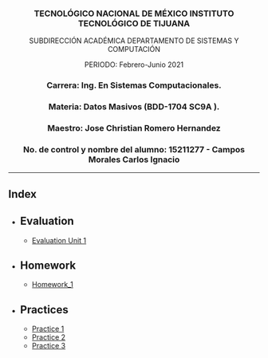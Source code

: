 ### <p align="center" > TECNOLÓGICO NACIONAL DE MÉXICO INSTITUTO TECNOLÓGICO DE TIJUANA </p> 
<p align="center" > SUBDIRECCIÓN ACADÉMICA DEPARTAMENTO DE SISTEMAS Y COMPUTACIÓN </p> 
<p align="center" > PERIODO: Febrero-Junio  2021</p>

###  <p align="center">  Carrera: Ing. En Sistemas Computacionales. 
### <p align="center"> Materia: 	Datos Masivos (BDD-1704 SC9A	).</p>

### <p align="center">  Maestro: Jose Christian Romero Hernandez	</p>
### <p align="center">  No. de control y nombre del alumno: 15211277 - Campos Morales Carlos Ignacio</p>

______________

## Index

* ## Evaluation
   * [Evaluation Unit 1 ](https://github.com/IgnacioCCM/Datos_Masivos/tree/unit1/Unit1/Evaluacion)
* ## Homework
   * [Homework_1](https://github.com/IgnacioCCM/Datos_Masivos/blob/unit1/Unit1/Tareas/Pair_coding.md)

* ## Practices
  
  * [Practice 1](https://github.com/IgnacioCCM/Datos_Masivos/tree/unit1/Unit1/Practicas/Practica1)
  * [Practice 2](https://github.com/IgnacioCCM/Datos_Masivos/tree/unit1/Unit1/Practicas/Practica2)
  * [Practice 3](https://github.com/IgnacioCCM/Datos_Masivos/tree/unit1/Unit1/Practicas/Practica3)

